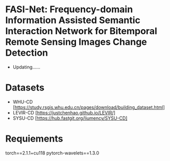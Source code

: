 # FASI-Net: Frequency-domain Information Assisted Semantic Interaction Network for Bitemporal Remote Sensing Images Change Detection

- Updating......

# Datasets
- WHU-CD [https://study.rsgis.whu.edu.cn/pages/download/building_dataset.html]
- LEVIR-CD [https://justchenhao.github.io/LEVIR/]
- SYSU-CD [https://hub.fastgit.org/liumency/SYSU-CD]

# Requiements
torch==2.1.1+cu118
pytorch-wavelets==1.3.0